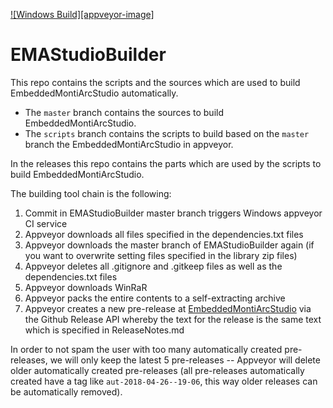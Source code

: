 [![Windows Build][appveyor-image]][appveyor-url]

# EMAStudioBuilder

This repo contains the scripts and the sources which are used to build EmbeddedMontiArcStudio automatically.

* The `master` branch contains the sources to build EmbeddedMontiArcStudio.
* The `scripts` branch contains the scripts to build based on the `master` branch the EmbeddedMontiArcStudio in appveyor.

In the releases this repo contains the parts which are used by the scripts to build EmbeddedMontiArcStudio.

The building tool chain is the following:
1)	Commit in EMAStudioBuilder master branch triggers Windows appveyor CI service
2)	Appveyor downloads all files specified in the dependencies.txt files
3)	Appveyor downloads the master branch of EMAStudioBuilder again (if you want to overwrite setting files specified in the library zip files)
4)	Appveyor deletes all .gitignore and .gitkeep files as well as the dependencies.txt files
5)	Appveyor downloads WinRaR
6)	Appveyor packs the entire contents to a self-extracting archive
7)	Appveyor creates a new pre-release at [EmbeddedMontiArcStudio](https://github.com/EmbeddedMontiArc/EmbeddedMontiArcStudio) via the Github Release API whereby the text for the release is the same text which is specified in ReleaseNotes.md

In order to not spam the user with too many automatically created pre-releases, we will only keep the latest 5 pre-releases -- Appveyor will delete older automatically created pre-releases (all pre-releases automatically created have a tag like `aut-2018-04-26--19-06`, this way older releases can be automatically removed).

[appveyor-url]: https://ci.appveyor.com/project/vonwenckstern/emastudiobuilder
